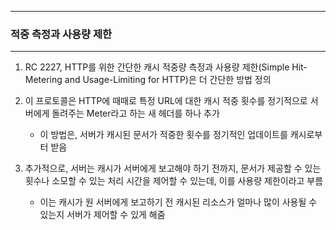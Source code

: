 -----
### 적중 측정과 사용량 제한
-----
1. RC 2227, HTTP를 위한 간단한 캐시 적중량 측정과 사용량 제한(Simple Hit-Metering and Usage-Limiting for HTTP)은 더 간단한 방법 정의
2. 이 프로토콜은 HTTP에 때때로 특정 URL에 대한 캐시 적중 횟수를 정기적으로 서버에게 돌려주는 Meter라고 하는 새 헤더를 하나 추가
   - 이 방법은, 서버가 캐시된 문서가 적중한 횟수를 정기적인 업데이트를 캐시로부터 받음

3. 추가적으로, 서버는 캐시가 서버에게 보고해야 하기 전까지, 문서가 제공할 수 있는 횟수나 소모할 수 있는 처리 시간을 제어할 수 있는데, 이를 사용량 제한이라고 부름
   - 이는 캐시가 원 서버에게 보고하기 전 캐시된 리소스가 얼마나 많이 사용될 수 있는지 서버가 제어할 수 있게 해줌
   
